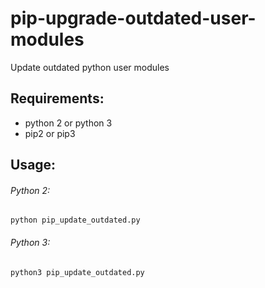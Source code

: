 # pip-upgrade-outdated-user-modules

Update outdated python user modules

## Requirements:
- python 2 or python 3
- pip2 or pip3

## Usage:
###### Python 2:
``` 
python pip_update_outdated.py
```
###### Python 3:
 ```
 python3 pip_update_outdated.py
 ```
